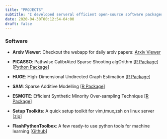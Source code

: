 ```yaml
---
title: "PROJECTS"
subtitle: "I developed serveral efficient open-source software packages for scientific computating. Serveral useful toolkit for coding are also included here."
date: 2020-04-30T00:12:54-04:00
draft: false
---
```


### Software

- **Arxiv Viewer**: Checkout the webapp for daily arxiv papers: [Arxiv Viewer](http://arxiv.gtflashlab.com)

- **PICASSO**: PathwIse CalibrAted Sparse Shooting algOrithm [[R Package](https://github.com/jasonge27/picasso/)] [[Python Package](https://hmjianggatech.github.io/picasso/)]

- **HUGE**: High-Dimensional Undirected Graph Estimation [[R Package](https://github.com/HMJiangGatech/huge)]

- **SAM**: Sparse Additive Modelling [[R Package](https://github.com/HMJiangGatech/sam)]

- **ESMOTE**: Efficient Synthetic Minority Over-sampling Technique [[R Package](https://github.com/HMJiangGatech/ESmote)]

- **Setup Toolkits**: A quick setup toolkit for vim,tmux,zsh on linux server [[zip](https://hmjianggatech.github.io/files/atom_vim_zsh_tmux_configs.zip)]

- **FlashPythonToolbox**: A few ready-to use python tools for machine learning [[Github](https://github.com/Gatech-Flash/FlashPythonToolbox)]

